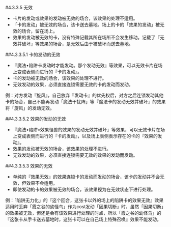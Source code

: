 #4.3.3.5        无效
* 卡片的发动或效果的发动被无效的场合，该效果的处理不适用。
* 「卡的发动」被无效的场合，该卡送去墓地。场上的卡的「效果的发动」被无效的场合，留在场上。
* 效果的发动被无效的卡，没有特殊记载其所在场所不会发生移动。记载了『无效并破坏』等效果的场合，是无效后由于被破坏而送去墓地。

##4.3.3.5.1        卡的发动的无效
* 『魔法•陷阱卡发动时才能发动。那个发动无效』等效果，可以无效卡片在场上变成表侧而进行的『卡的发动』。
* 卡的发动被无效的场合，该效果的处理不进行。
* 无效发动的效果，必须直接连锁需要无效的卡的发动而发动。

例：对方发动『旋风』，自己放弃『发动卡』的优先权后，对方之后连锁发动其他卡的场合，自己不能再发动「魔法干扰阵」等『魔法卡的发动无效并破坏』的效果将「旋风」的发动无效。

##4.3.3.5.2        效果的发动的无效
* 『魔法•陷阱•效果怪兽的效果的发动无效并破坏』等效果，可以无效卡片在场上变成表侧而进行的『卡的发动』，以及场上表侧表示存在的卡的『效果的发动』。
* 效果的发动被无效的场合，该效果的处理不进行。
* 无效发动的效果，必须直接连锁需要无效的效果的发动而发动。

##4.3.3.5.3        效果的无效
* 单纯的『效果无效』的效果连锁卡的发动而发动的场合，该卡的发动并不会无效，但效果不会适用。
* 即使发动的卡的效果被无效的场合，该效果视为在无效状态下进行处理。

例：「陷阱无力化」的『这个回合，这张卡以外的场上的陷阱卡的效果无效』效果适用时丢弃「霞之谷的幼怪鸟」作为cost发动「因果切断」时，虽然「因果切断」的效果被无效，但还是会有该效果进行处理的时点，所以「霞之谷的幼怪鸟」的『这张卡从手卡送去墓地时，这张卡可以在自己场上特殊召唤』效果不能发动。
